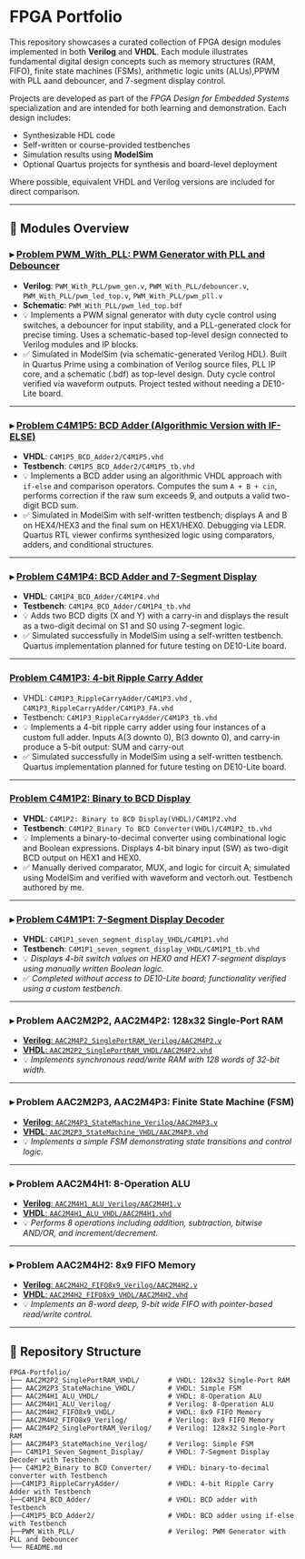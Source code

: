 # FPGA Portfolio

This repository showcases a curated collection of FPGA design modules implemented in both **Verilog** and **VHDL**. Each module illustrates fundamental digital design concepts such as memory structures (RAM, FIFO), finite state machines (FSMs), arithmetic logic units (ALUs),PPWM with PLL aand debouncer, and 7-segment display control.

Projects are developed as part of the *FPGA Design for Embedded Systems* specialization and are intended for both learning and demonstration. Each design includes:

- Synthesizable HDL code
- Self-written or course-provided testbenches
- Simulation results using **ModelSim**
- Optional Quartus projects for synthesis and board-level deployment

Where possible, equivalent VHDL and Verilog versions are included for direct comparison.


---

## 🧩 Modules Overview

### ▸ [Problem PWM_With_PLL: PWM Generator with PLL and Debouncer](https://github.com/SrishtiShakti/FPGA-Portfolio/tree/main/PWM_With_PLL)

* **Verilog**: `PWM_With_PLL/pwm_gen.v`, `PWM_With_PLL/debouncer.v`, `PWM_With_PLL/pwm_led_top.v`, `PWM_With_PLL/pwm_pll.v`  
* **Schematic**: `PWM_With_PLL/pwm_led_top.bdf`  
* 💡 Implements a PWM signal generator with duty cycle control using switches, a debouncer for input stability, and a PLL-generated clock for precise timing. Uses a schematic-based top-level design connected to Verilog modules and IP blocks.  
* ✅ Simulated in ModelSim (via schematic-generated Verilog HDL). Built in Quartus Prime using a combination of Verilog source files, PLL IP core, and a schematic (.bdf) as top-level design. Duty cycle control verified via waveform outputs. Project tested without needing a DE10-Lite board.

---
### ▸ [Problem C4M1P5: BCD Adder (Algorithmic Version with IF-ELSE)](https://github.com/SrishtiShakti/FPGA-Portfolio/tree/main/C4M1P5_BCD_Adder2)
* **VHDL**: `C4M1P5_BCD_Adder2/C4M1P5.vhd`
* **Testbench**: `C4M1P5_BCD_Adder2/C4M1P5_tb.vhd`
* 💡 Implements a BCD adder using an algorithmic VHDL approach with `if-else` and comparison operators. Computes the sum `A + B + cin`, performs correction if the raw sum exceeds 9, and outputs a valid two-digit BCD sum.
* ✅ Simulated in ModelSim with self-written testbench; displays A and B on HEX4/HEX3 and the final sum on HEX1/HEX0. Debugging via LEDR. Quartus RTL viewer confirms synthesized logic using comparators, adders, and conditional structures.

---
### ▸ [Problem C4M1P4: BCD Adder and 7-Segment Display](https://github.com/SrishtiShakti/FPGA-Portfolio/tree/main/C4M1P4_BCD_Adder)
* **VHDL**: `C4M1P4_BCD_Adder/C4M1P4.vhd`
* **Testbench**: `C4M1P4_BCD_Adder/C4M1P4_tb.vhd`
* 💡 Adds two BCD digits (X and Y) with a carry-in and displays the result as a two-digit decimal on S1 and S0 using 7-segment logic.
* ✅ Simulated successfully in ModelSim using a self-written testbench. Quartus implementation planned for future testing on DE10-Lite board.

---

### [Problem C4M1P3: 4-bit Ripple Carry Adder](https://github.com/SrishtiShakti/FPGA-Portfolio/tree/main/C4M1P3_RippleCarryAdder)
* VHDL: `C4M1P3_RippleCarryAdder/C4M1P3.vhd` , `C4M1P3_RippleCarryAdder/C4M1P3_FA.vhd`
* Testbench: `C4M1P3_RippleCarryAdder/C4M1P3_tb.vhd`
* 💡 Implements a 4-bit ripple carry adder using four instances of a custom full adder. Inputs A(3 downto 0), B(3 downto 0), and carry-in produce a 5-bit output: SUM and carry-out
* ✅ Simulated successfully in ModelSim using a self-written testbench. Quartus implementation planned for future testing on DE10-Lite board.

---
### [Problem C4M1P2: Binary to BCD Display](https://github.com/SrishtiShakti/FPGA-Portfolio/tree/main/C4M1P2_Binary%20to%20BCD%20Converter%20(VHDL))
* **VHDL**: `C4M1P2: Binary to BCD Display(VHDL)/C4M1P2.vhd`
* **Testbench**: `C4M1P2_Binary To BCD Converter(VHDL)/C4M1P2_tb.vhd`
* 💡 Implements a binary-to-decimal converter using combinational logic and Boolean expressions. Displays 4-bit binary input (SW) as two-digit BCD output on HEX1 and HEX0.
* ✅ Manually derived comparator, MUX, and logic for circuit A; simulated using ModelSim and verified with waveform and vectorh.out. Testbench authored by me.

---
### ▸ [Problem C4M1P1: 7-Segment Display Decoder](https://github.com/SrishtiShakti/FPGA-Portfolio/tree/main/C4M1P1_seven_segment_display)

* **VHDL**: `C4M1P1_seven_segment_display_VHDL/C4M1P1.vhd`
* **Testbench**: `C4M1P1_seven_segment_display_VHDL/C4M1P1_tb.vhd`
* 💡 *Displays 4-bit switch values on HEX0 and HEX1 7-segment displays using manually written Boolean logic.*
* ✅ *Completed without access to DE10-Lite board; functionality verified using a custom testbench.*

---

### ▸ Problem AAC2M2P2, AAC2M4P2: 128x32 Single-Port RAM

* [**Verilog**: `AAC2M4P2_SinglePortRAM_Verilog/AAC2M4P2.v`](https://github.com/SrishtiShakti/FPGA-Portfolio/tree/main/AAC2M4P2_SinglePortRAM_Verilog)
* [**VHDL**: `AAC2M2P2_SinglePortRAM_VHDL/AAC2M4P2.vhd`](https://github.com/SrishtiShakti/FPGA-Portfolio/tree/main/AAC2M2P2_SinglePortRAM_VHDL)
* 💡 *Implements synchronous read/write RAM with 128 words of 32-bit width.*

---

### ▸ Problem AAC2M2P3, AAC2M4P3: Finite State Machine (FSM)

* [**Verilog**: `AAC2M4P3_StateMachine_Verilog/AAC2M4P3.v`](https://github.com/SrishtiShakti/FPGA-Portfolio/tree/main/AAC2M4P3_StateMachine_Verilog)
* [**VHDL**: `AAC2M2P3_StateMachine_VHDL/AAC2M4P3.vhd`](https://github.com/SrishtiShakti/FPGA-Portfolio/tree/main/AAC2M2P3_StateMachine_VHDL)
* 💡 *Implements a simple FSM demonstrating state transitions and control logic.*

---

### ▸ Problem AAC2M4H1: 8-Operation ALU

* [**Verilog**: `AAC2M4H1_ALU_Verilog/AAC2M4H1.v`](https://github.com/SrishtiShakti/FPGA-Portfolio/tree/main/AAC2M4H1_ALU_Verilog)
* [**VHDL**: `AAC2M4H1_ALU_VHDL/AAC2M4H1.vhd`](https://github.com/SrishtiShakti/FPGA-Portfolio/tree/main/AAC2M4H1_ALU_VHDL)
* 💡 *Performs 8 operations including addition, subtraction, bitwise AND/OR, and increment/decrement.*

---

### ▸ Problem AAC2M4H2: 8x9 FIFO Memory

* [**Verilog**: `AAC2M4H2_FIFO8x9_Verilog/AAC2M4H2.v`](https://github.com/SrishtiShakti/FPGA-Portfolio/tree/main/AAC2M4H2_FIFO8x9_Verilog)
* [**VHDL**: `AAC2M4H2_FIFO8x9_VHDL/AAC2M4H2.vhd`](https://github.com/SrishtiShakti/FPGA-Portfolio/tree/main/AAC2M4H2_FIFO8x9_VHDL)
* 💡 *Implements an 8-word deep, 9-bit wide FIFO with pointer-based read/write control.*

---

## 📂 Repository Structure

```plaintext
FPGA-Portfolio/
├── AAC2M2P2_SinglePortRAM_VHDL/       # VHDL: 128x32 Single-Port RAM
├── AAC2M2P3_StateMachine_VHDL/        # VHDL: Simple FSM
├── AAC2M4H1_ALU_VHDL/                 # VHDL: 8-Operation ALU
├── AAC2M4H1_ALU_Verilog/              # Verilog: 8-Operation ALU
├── AAC2M4H2_FIFO8x9_VHDL/             # VHDL: 8x9 FIFO Memory
├── AAC2M4H2_FIFO8x9_Verilog/          # Verilog: 8x9 FIFO Memory
├── AAC2M4P2_SinglePortRAM_Verilog/    # Verilog: 128x32 Single-Port RAM
├── AAC2M4P3_StateMachine_Verilog/     # Verilog: Simple FSM
├── C4M1P1_Seven_Segment_Display/      # VHDL: 7-Segment Display Decoder with Testbench
├── C4M1P2_Binary to BCD Converter/    # VHDL: binary-to-decimal converter with Testbench
├──C4M1P3_RippleCarryAdder/            # VHDL: 4-bit Ripple Carry Adder with Testbench
├──C4M1P4_BCD_Adder/                   # VHDL: BCD adder with Testbench
├──C4M1P5_BCD_Adder2/                  # VHDL: BCD adder using if-else with Testbench
├──PWM_With_PLL/                       # Verilog: PWM Generator with PLL and Debouncer
└── README.md
```
